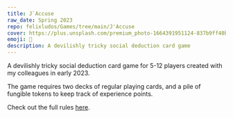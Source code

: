 ```yaml
---
title: J`Accuse
raw_date: Spring 2023
repo: felixludos/Games/tree/main/J'Accuse
cover: https://plus.unsplash.com/premium_photo-1664391951124-837b9ff40b9f?ixlib=rb-4.0.3&ixid=M3wxMjA3fDB8MHxwaG90by1wYWdlfHx8fGVufDB8fHx8fA%3D%3D&auto=format&fit=crop&w=1440&q=80
emoji: 🔪
description: A devilishly tricky social deduction card game
---
```


A devilishly tricky social deduction card game for 5-12 players created with my colleagues in early 2023.

The game requires two decks of regular playing cards, and a pile of fungible tokens to keep track of experience points.

Check out the full rules [here](https://github.com/felixludos/Games/blob/main/J'Accuse/J'Accuse.md).
